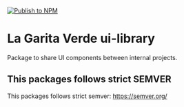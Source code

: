 [![Publish to NPM](https://github.com/lagaritaverde/ui-library/actions/workflows/npm_publish.yml/badge.svg)](https://github.com/lagaritaverde/ui-library/actions/workflows/npm_publish.yml)

# La Garita Verde ui-library

Package to share UI components between internal projects.

## This packages follows strict SEMVER

This packages follows strict semver: https://semver.org/
